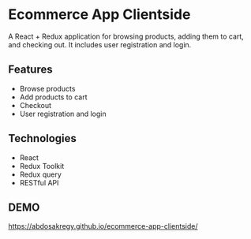 # Ecommerce App Clientside

A React + Redux application for browsing products, adding them to cart, and checking out. It includes user registration and login.

## Features
- Browse products
- Add products to cart
- Checkout
- User registration and login

## Technologies
- React
- Redux Toolkit
- Redux query
- RESTful API

## DEMO
https://abdosakregy.github.io/ecommerce-app-clientside/
